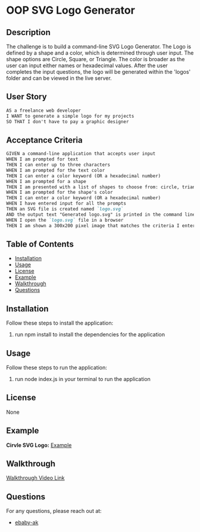 # OOP SVG Logo Generator

## Description

The challenge is to build a command-line SVG Logo Generator. The Logo is defined by a shape and a color, which is determined through user input. The shape options are Circle, Square, or Triangle. The color is broader as the user can input either names or hexadecimal values. After the user completes the input questions, the logo will be generated within the 'logos' folder and can be viewed in the live server.

## User Story

```md
AS a freelance web developer
I WANT to generate a simple logo for my projects
SO THAT I don't have to pay a graphic designer
```

## Acceptance Criteria

```md
GIVEN a command-line application that accepts user input
WHEN I am prompted for text
THEN I can enter up to three characters
WHEN I am prompted for the text color
THEN I can enter a color keyword (OR a hexadecimal number)
WHEN I am prompted for a shape
THEN I am presented with a list of shapes to choose from: circle, triangle, and square
WHEN I am prompted for the shape's color
THEN I can enter a color keyword (OR a hexadecimal number)
WHEN I have entered input for all the prompts
THEN an SVG file is created named `logo.svg`
AND the output text "Generated logo.svg" is printed in the command line
WHEN I open the `logo.svg` file in a browser
THEN I am shown a 300x200 pixel image that matches the criteria I entered
```
## Table of Contents
- [Installation](#installation)
- [Usage](#usage)
- [License](#license)
- [Example](#example)
- [Walkthrough](#walkthrough)
- [Questions](#questions)

## Installation
Follow these steps to install the application:
1. run npm install to install the dependencies for the application

## Usage
Follow these steps to run the application:
1. run node index.js in your terminal to run the application

## License
None


## Example
**Cirvle SVG Logo:**
[Example](./example/svg-circle.png)

## Walkthrough
[Walkthrough Video Link](https://drive.google.com/file/d/12ko_K5TCNubKXvljy0EOCaWCqTkTfVzP/view?usp=sharing)

## Questions
For any questions, please reach out at:
- [ebaby-ak](https://github.com/ebaby-ak)
